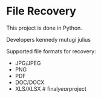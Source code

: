 # File Recovery

This project is done in Python.

Developers 
  kennedy mutugi julius
  
Supported file formats for recovery:
 * JPG/JPEG
 * PNG
 * PDF
 * DOC/DOCX
 * XLS/XLSX
#   f i n a l _ y e a r _ p r o j e c t  
 